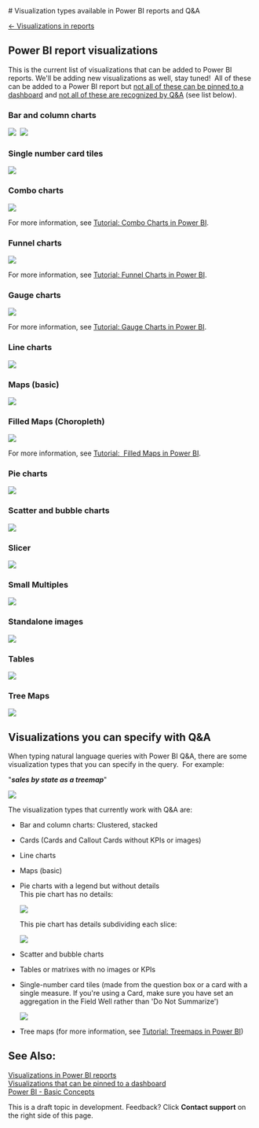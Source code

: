 <properties pageTitle="Visualization types available in Power BI reports and Q&A" description="Visualization types available in Power BI reports and Q&A" services="powerbi" documentationCenter="" authors="v-anpasi" manager="mblythe" editor=""/>
<tags ms.service="powerbi" ms.devlang="NA" ms.topic="article" ms.tgt_pltfrm="NA" ms.workload="powerbi" ms.date="06/26/2015" ms.author="v-anpasi"/>
# Visualization types available in Power BI reports and Q&A

[← Visualizations in reports](https://support.powerbi.com/knowledgebase/topics/65160-visualizations-in-reports)  
## Power BI report visualizations

This is the current list of visualizations that can be added to Power BI reports. We'll be adding new visualizations as well, stay tuned!  All of these can be added to a Power BI report but [](https://support.powerbi.com/knowledgebase/articles/611046)[](https://support.powerbi.com/knowledgebase/articles/469552#pin)[not all of these can be pinned to a dashboard](https://support.powerbi.com/knowledgebase/articles/611046) and [not all of these are recognized by Q&A](https://support.powerbi.com/knowledgebase/articles/469552#pinqa) (see list below).

### Bar and column charts

![](media/powerbi-service-visualization-types-for-reports-and-q-and-a/pbi_Nancy_viz_bar.png)  ![](media/powerbi-service-visualization-types-for-reports-and-q-and-a/pbi_Nancy_viz_col.png)  

### Single number card tiles

![](media/powerbi-service-visualization-types-for-reports-and-q-and-a/pbi_Nancy_viz_card.png)

### Combo charts

![](media/powerbi-service-visualization-types-for-reports-and-q-and-a/pbi_Nancy_viz_combo.png)

For more information, see [Tutorial: Combo Charts in Power BI](https://support.powerbi.com/knowledgebase/articles/436737-tutorial-combo-chart-merge-visualizations-in-po).

### Funnel charts

![](media/powerbi-service-visualization-types-for-reports-and-q-and-a/pbi_Nancy_viz_funnel.png)

For more information, see [Tutorial: Funnel Charts in Power BI](https://support.powerbi.com/knowledgebase/articles/556197-tutorial-funnel-charts-in-power-bi).

### Gauge charts

![](media/powerbi-service-visualization-types-for-reports-and-q-and-a/gauge_m.png)  

For more information, see [Tutorial: Gauge Charts in Power BI](https://support.powerbi.com/knowledgebase/articles/556188).

### Line charts

![](media/powerbi-service-visualization-types-for-reports-and-q-and-a/pbi_Nancy_viz_line.png)

### Maps (basic)

![](media/powerbi-service-visualization-types-for-reports-and-q-and-a/pbi-Nancy_viz_map.png)

### Filled Maps (Choropleth)

![](media/powerbi-service-visualization-types-for-reports-and-q-and-a/pbi_Nancy_viz_FilledMap.png)

For more information, see [Tutorial:  Filled Maps in Power BI](https://support.powerbi.com/knowledgebase/articles/556194).

### Pie charts

![](media/powerbi-service-visualization-types-for-reports-and-q-and-a/pbi_Nancy_viz_pie.png)

### Scatter and bubble charts

![](media/powerbi-service-visualization-types-for-reports-and-q-and-a/pbi_Nancy_viz_bubble.png)

### Slicer

![](media/powerbi-service-visualization-types-for-reports-and-q-and-a/pbi_Nancy_viz_slicer.png)

### Small Multiples

![](media/powerbi-service-visualization-types-for-reports-and-q-and-a/pbi_Nancy_viz_sm.png)

### Standalone images

![](media/powerbi-service-visualization-types-for-reports-and-q-and-a/pbi_Nancy_viz_image.png)

### Tables

![](media/powerbi-service-visualization-types-for-reports-and-q-and-a/pbi_Nancy_viz_chart.png)

### Tree Maps

![](media/powerbi-service-visualization-types-for-reports-and-q-and-a/pbi_Nancy_viz_tree.png)

## Visualizations you can specify with Q&A

When typing natural language queries with Power BI Q&A, there are some visualization types that you can specify in the query.  For example:

"***sales by state as a treemap***"

![](media/powerbi-service-visualization-types-for-reports-and-q-and-a/QAtreeMap.png)

The visualization types that currently work with Q&A are:

-   Bar and column charts: Clustered, stacked
-   Cards (Cards and Callout Cards without KPIs or images)
-   Line charts
-   Maps (basic)
-   Pie charts with a legend but without details  
    This pie chart has no details:

    ![](media/powerbi-service-visualization-types-for-reports-and-q-and-a/PBI_PieSmNoDetails.png)

    This pie chart has details subdividing each slice:

    ![](media/powerbi-service-visualization-types-for-reports-and-q-and-a/PBI_PieDetailsWhiteLines.png)
-   Scatter and bubble charts
-   Tables or matrixes with no images or KPIs
-   Single-number card tiles (made from the question box or a card with a single measure. If you're using a Card, make sure you have set an aggregation in the Field Well rather than 'Do Not Summarize')

    ![](media/powerbi-service-visualization-types-for-reports-and-q-and-a/menu.png)
-   Tree maps (for more information, see [Tutorial: Treemaps in Power BI](https://support.powerbi.com/knowledgebase/articles/556200))

## See Also:

[Visualizations in Power BI reports](http://support.powerbi.com/knowledgebase/articles/434821-visualizations-in-power-bi-reports)  
[Visualizations that can be pinned to a dashboard](https://support.powerbi.com/knowledgebase/articles/611046)  
[Power BI - Basic Concepts](http://support.powerbi.com/knowledgebase/articles/487029-power-bi-preview-basic-concepts)  

This is a draft topic in development. Feedback? Click **Contact support** on the right side of this page.